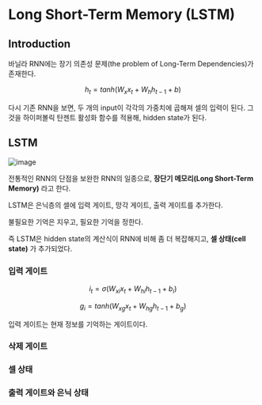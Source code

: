 # Long Short-Term Memory (LSTM)

## Introduction

바닐라 RNN에는 장기 의존성 문제(the problem of Long-Term Dependencies)가 존재한다.

$$h_t = tanh(W_x x_t + W_h h_{t-1} + b)$$

다시 기존 RNN을 보면, 두 개의 input이 각각의 가중치에 곱해져 셀의 입력이 된다. 
그것을 하이퍼볼릭 탄젠트 활성화 함수를 적용해, hidden state가 된다.

## LSTM

![image](https://upload.wikimedia.org/wikipedia/commons/thumb/9/93/LSTM_Cell.svg/1200px-LSTM_Cell.svg.png)

전통적인 RNN의 단점을 보완한 RNN의 일종으로, **장단기 메모리(Long Short-Term Memory)** 라고 한다.

LSTM은 은닉층의 셀에 입력 게이트, 망각 게이트, 출력 게이트를 추가한다.

불필요한 기억은 지우고, 필요한 기억을 정한다.

즉 LSTM은 hidden state의 계산식이 RNN에 비해 좀 더 복잡해지고, **셀 상태(cell state)** 가 추가되었다.

### 입력 게이트

$$i_t = \sigma (W_{xi} x_t + W_{hi} h_{t-1} + b_i)$$

$$g_i = tanh(W_{xg} x_t + W_{hg} h_{t-1} + b_g)$$

입력 게이트는 현재 정보를 기억하는 게이트이다. 






### 삭제 게이트

### 셀 상태

### 출력 게이트와 은닉 상태

